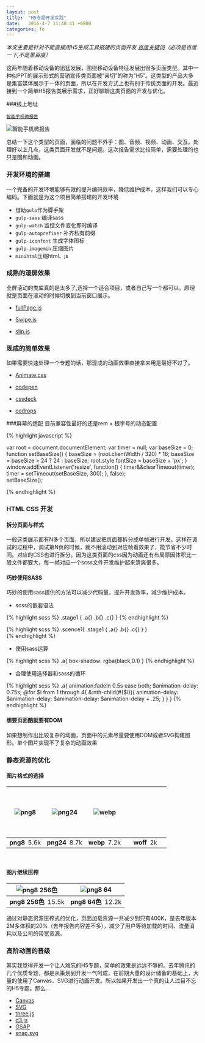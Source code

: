 ```yaml
---
layout: post
title:  "H5专题开发实践"
date:   2016-4-7 11:48:41 +0800
categories: fe
---
```

_本文主要是针对不能直接用H5生成工具搭建的页面开发 [百度关键词](https://www.baidu.com/s?wd=h5%E9%A1%B5%E9%9D%A2%E5%88%B6%E4%BD%9C%E5%B7%A5%E5%85%B7&rsv_spt=1&rsv_iqid=0xd17c260e00002f91&issp=1&f=3&rsv_bp=1&rsv_idx=2&ie=utf-8&tn=baiduhome_pg&rsv_enter=0&oq=H5&rsv_t=db85DsMccdYYSJxkxLXb%2BznV%2FCuyb8EM3KuTxIpYeEytWYlWi1mzSJNXnesg9fIocsm4&rsv_pq=a4e95304000070b2&rsv_sug3=11&rsv_sug1=10&rsv_sug7=100&rsv_sug2=1&prefixsug=H5&rsp=0&rsv_sug4=1394)（必须是百度一下,不是黑百度）_

这两年随着移动设备的迅猛发展，围绕移动设备特征发展出很多页面类型。其中一种似PPT的展示形式的营销宣传类页面被“亲切”的称为“H5”。这类型的产品大多是集富媒体展示于一体的页面，所以在开发方式上也有别于传统页面的开发。最近接到一个简单H5报告类展示需求，正好聊聊这类页面的开发与优化。


###线上地址

[`智能手机微报告`](http://earnings.card.weibo.com/mobile2015/)

![智能手机微报告](http://qr.api.cli.im/qr?data=http%253A%252F%252Fearnings.card.weibo.com%252Fmobile2015%252F&level=H&transparent=false&bgcolor=%23ffffff&forecolor=%23000000&blockpixel=12&marginblock=1&logourl=&size=280&kid=cliim&key=aab8cfb67328faeb07ad8193cd100965)

总结一下这个类型的页面，面临的问题不外乎：图、音频、视频、动画、交互。处理好以上几点，这类页面开发就不是问题。这次报告需求比较简单，需要处理的也只是图和动画。

### 开发环境的搭建

一个完备的开发环境能够有效的提升编码效率，降低维护成本，这样我们可以专心编码。下面就是为这个项目简单搭建的开发环境

- 借助`gulp`作为脚手架
- `gulp-sass` 编译sass
- `gulp-watch` 监控文件变化即时编译
- `gulp-autoprefixer` 补齐私有前缀
- `gulp-iconfont` 生成字体图标
- `gulp-imagemin` 压缩图片
- `minihtml`压缩html、js

### 成熟的滚屏效果

全屏滚动的类库真的是太多了,选择一个适合项目，或者自己写一个都可以。原理就是页面在滚动的时候切换到当前窗口展示。

- [fullPage.js](https://github.com/alvarotrigo/fullPage.js/)

- [Swipe.js](https://github.com/thebird/Swipe)

- [slip.js](https://github.com/binnng/slip.js)

### 现成的简单效果

如果需要快速处理一个专题的话，那现成的动画效果直接拿来用是最好不过了。

- [Animate.css](https://daneden.github.io/animate.css/)

- [codepen](http://codepen.io/)

- [cssdeck](http://cssdeck.com/)

- [codrops](http://tympanus.net/codrops/)

###屏幕的适配
目前兼容性最好的还是rem + 根字号的动态配置

{% highlight javascript %}

var root = document.documentElement;
var timer = null;
var baseSize = 0;
function setBaseSize() {
    baseSize = (root.clientWidth / 320) * 16;
    baseSize = baseSize > 24 ? 24 : baseSize;
    root.style.fontSize = baseSize + 'px';
}
window.addEventListener('resize', function() {
    timer&&clearTimeout(timer);
    timer = setTimeout(setBaseSize, 300);
}, false);   
setBaseSize();

{% endhighlight %}


### HTML CSS 开发

#### 拆分页面与样式

一般这类展示都有N多个页面，所以建议把页面都拆分成单帧进行开发。这样在调试的过程中，调试第N页的时候，就不用滚动到对应帧看效果了，能节省不少时间。对应的CSS也进行拆分，因为这类页面的css因为动画还有布局原因体积比一般文件都要大，每一帧对应一个scss文件开发维护起来清爽很多。

#### 巧妙使用SASS

巧妙的使用sass提供的方法可以减少代码量，提升开发效率，减少维护成本。

- scss的嵌套语法

{% highlight scss %}
.stage1 {
	.a{}
	.b{}
	.c{}
}
{% endhighlight %}

{% highlight scss %}
.scence1{
	.stage1 {
		.a{}
		.b{}
		.c{}
	}
}	
{% endhighlight %}

- 使用sass运算

{% highlight scss %}
.a{
	box-shadow: rgba(black,0.1)
}
{% endhighlight %}

- 合理使用选择器和sass的循环

{% highlight scss %}
.a{
	animation:fadeIn 0.5s ease both;
	$animation-delay: 0.75s;
	@for $i from 1 through 4{
		&:nth-child(#{$i}){
			animation-delay: $animation-delay;
			$animation-delay: $animation-delay + .25;
		}
	}
}
{% endhighlight %}

#### 想要页面酷就要有DOM

如果想制作出比较复杂的动画，页面中的元素尽量要使用DOM或者SVG构建图形。单个图片实现不了复杂的动画效果

### 静态资源的优化

#### 图片格式的选择

<style type="text/css">
@font-face {
    font-family: 'creport';
    src: url('http://uxfan.qiniudn.com/images/h5page/font/creport.woff2') format('woff2'),
         url('http://uxfan.qiniudn.com/images/h5page/font/creport.woff') format('woff'),
         url('http://uxfan.qiniudn.com/images/h5page/font/creport.svg') format('svg'),
         url('http://uxfan.qiniudn.com/images/h5page/font/creport.ttf') format('truetype');
    font-weight: normal;
    font-style: normal;
}
.font-icon{
	font-family: 'creport';
    display:inline-block;
    -webkit-font-smoothing:antialiased;
}
.font-icon-data {
	font-weight: 300;font-size: 124px;line-height: 124px; color:#fff; text-shadow: 2px 4px 5px rgba(250,85,12,0.75);
}
.font-icon-data::before{content:"\E001";}
</style>

|![png8](http://uxfan.qiniudn.com/images/h5page/icon_png8.png)|![png24](http://uxfan.qiniudn.com/images/h5page/icon_png24.png)|![webp](http://uxfan.qiniudn.com/images/h5page/icon_webp.webp)|<span class="font-icon font-icon-data"></span>|
|  :-----:  |  :-----:  |  :-----:  |  :-----:  |
|  **png8**&ensp;5.6k  |  **png24**&ensp;8.7k  |  **webp**&ensp;7.2k  |  **woff**&ensp;2k  |

<br>

#### 图片继续压榨

|![png8 256色](http://uxfan.qiniudn.com/images/h5page/img_png8_256.png)|![png8 64](http://uxfan.qiniudn.com/images/h5page/img_png8_64.png)|
|  :-----:  |  :-----:  | 
|  **png8 256色**&ensp;15.5k  |  **png8 64色**&ensp;12.2k  |

通过对静态资源压榨式的优化，页面加载资源一共减少到只有400K，是去年版本2M多体积的20%（去年报告内容差不多），减少了用户等待加载的时间、流量消耗以及公司的带宽资源。

### 高阶动画的晋级

其实我觉得开发一个让人难忘的H5专题，简单的效果是远远不够的。去年腾讯的几个优质专题，都是从策划到开发一气呵成，在前期大量的设计储备的基础上，大量的使用了Canvas、SVG进行动画开发。所以如果开发出一个真的让人过目不忘的H5专题。那么...

- [Canvas](http://www.w3school.com.cn/html5/html_5_canvas.asp)
- [SVG](https://developer.mozilla.org/zh-CN/docs/Web/SVG/Tutorial)
- [three.js](http://threejs.org/)
- [d3.js](https://d3js.org/)
- [GSAP](http://greensock.com/gsap)
- [snap.svg](http://snapsvg.io/)

